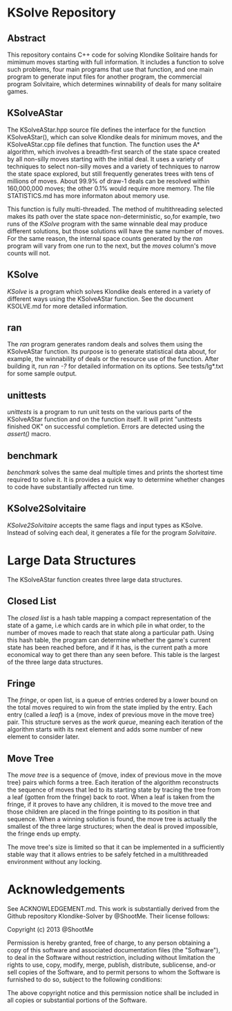# KSolve Repository
## Abstract
This repository contains C++ code for solving Klondike Solitaire hands
for mimimum moves starting with full information. It includes a function to 
solve such problems, four main programs that use that function, and
one main program to generate input files for another program, the 
commercial program Solvitaire, which determines winnability of deals
for many solitaire games.
## KSolveAStar
The KSolveAStar.hpp source file defines the interface for the function
KSolveAStar(), which can solve Klondike deals for minimum moves, and the
KSolveAStar.cpp file defines that function.  The function
uses the A* algorithm, which involves a breadth-first search of the 
state space created by all non-silly moves starting with the initial deal.
It uses a variety of techniques to select non-silly moves and a variety
of techniques to narrow the state space explored, but still frequently generates
trees with tens of millions of moves.  About 99.9% of draw-1 deals can be resolved
within 160,000,000 moves; the other 0.1% would require more memory.
The file STATISTICS.md has more informaton about memory use.

This function is fully multi-threaded. The method of multithreading selected
makes its path over the state space non-deterministic, so,for example, two
runs of the *KSolve* program with the same winnable deal may produce different
solutions, but those solutions will have the same number of moves. 
For the same reason,
the internal space counts generated by the *ran* program will vary from
one run to the next, but the *moves* column's move counts will not.
## KSolve
*KSolve* is a program which solves Klondike deals entered in a variety of 
different ways using the KSolveAStar function.  See the document KSOLVE.md 
for more detailed information.
## ran
The *ran* program generates random deals and solves them using 
the KSolveAStar function. Its purpose is to generate statistical data
about, for example, the winnability of deals or the resource use of 
the function. After building it, run *ran -?* for detailed information on
its options.  See tests/lg*.txt for some sample output.
## unittests
*unittests* is a program to run unit tests on the various parts of the 
KSolveAStar function and on the function itself.  It will print "unittests finished OK"
on successful completion.  Errors are detected using the *assert()* macro.
## benchmark
*benchmark* solves the same deal multiple times and prints the shortest time
required to solve it.  It is provides a quick way to determine whether changes
to code have substantially affected run time.
## KSolve2Solvitaire
*KSolve2Solvitaire* accepts the same flags and input types as KSolve. Instead
of solving each deal, it generates a file for the program *Solvitaire*.
# Large Data Structures
The KSolveAStar function creates three large data structures.  
## Closed List
The *closed list* is a hash table mapping a compact representation of the state of 
a game, i.e which cards are in which pile in what order, to the number of moves
made to reach that state along a particular path. Using this
hash table, the program can determine whether the game's current state has been
reached before, and if it has, is the current path a more economical way to get there than
any seen before.
This table is the largest of the three large data structures.
## Fringe
The *fringe*, or open list, is a queue of entries ordered by a lower bound on the total moves required 
to win from the state implied by the entry.  Each entry (called a *leaf*)
is a {move, index of previous move in the move tree} pair. This structure 
serves as the *work queue*, meaning each iteration of the algorithm starts with
its next element and adds some number of new element to consider later.
## Move Tree
The *move tree* is a sequence of {move, index of previous move in the move tree} pairs which forms
a tree. Each iteration of the algorithm reconstructs the sequence of moves that led to its
starting state by tracing the tree from a leaf (gotten from the fringe) back to root. 
When a leaf is taken from the fringe,
if it proves to have any children, it is moved to the move tree and those children
are placed in the fringe pointing to its position in that sequence.
When a winning solution is found, the move tree is actually the smallest of the three large structures; 
when the deal is proved impossible, the fringe ends up empty.  

The move tree's size is limited so that it can be implemented in a sufficiently stable way that it allows
entries to be safely fetched in a multithreaded environment without any locking.
# Acknowledgements
See ACKNOWLEDGEMENT.md.  This work is substantially derived from the Github repository Klondike-Solver
by @ShootMe. Their license follows:

Copyright (c) 2013 @ShootMe

Permission is hereby granted, free of charge, to any person obtaining a copy of
this software and associated documentation files (the "Software"), to deal in
the Software without restriction, including without limitation the rights to
use, copy, modify, merge, publish, distribute, sublicense, and-or sell copies of
the Software, and to permit persons to whom the Software is furnished to do so,
subject to the following conditions:

The above copyright notice and this permission notice shall be included in all
copies or substantial portions of the Software.
